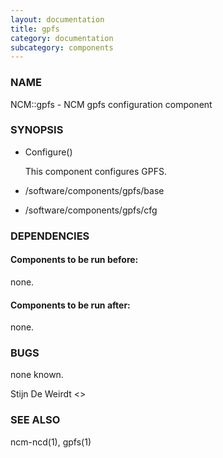```yaml
---
layout: documentation
title: gpfs
category: documentation
subcategory: components
---
```

### NAME

NCM::gpfs - NCM gpfs configuration component

### SYNOPSIS

- Configure()

    This component configures GPFS.

- /software/components/gpfs/base
- /software/components/gpfs/cfg

### DEPENDENCIES

#### Components to be run before:

none.

#### Components to be run after:

none.

### BUGS

none known.

Stijn De Weirdt <>

### SEE ALSO

ncm-ncd(1), gpfs(1)
